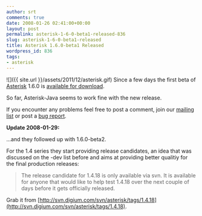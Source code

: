 ```yaml
---
author: srt
comments: true
date: 2008-01-26 02:41:00+00:00
layout: post
permalink: asterisk-1-6-0-beta1-released-836
slug: asterisk-1-6-0-beta1-released
title: Asterisk 1.6.0-beta1 Released
wordpress_id: 836
tags:
- asterisk
---
```



![]({{ site.url }}/assets/2011/12/asterisk.gif)
Since a few days the first beta of [Asterisk](http://www.asterisk.org/) 1.6.0 is [available for download](http://www.asterisk.org/downloads).



So far, Asterisk-Java seems to work fine with the new release.
  

If you encounter any problems feel free to post a comment, join our [mailing list](http://asterisk-java.org/development/mail-lists.html) or post a [bug report](http://jira.reucon.org).





**Update 2008-01-29:**




...and they followed up with 1.6.0-beta2.




For the 1.4 series they start providing release candidates,  an idea that was discussed on the -dev list before and aims at providing better qualitiy for the final production releases:




<blockquote>
The release candidate for 1.4.18 is only 
available via svn.  It is available for anyone that would like to help test 1.4.18 over the next couple of days before it gets officially released.
</blockquote>




Grab it from [http://svn.digium.com/svn/asterisk/tags/1.4.18](http://svn.digium.com/svn/asterisk/tags/1.4.18).
